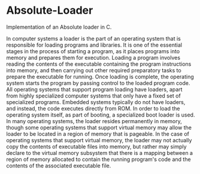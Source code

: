 # Absolute-Loader
Implementation  of  an  Absolute  loader  in  C.


In computer systems a loader is the part of an operating system that is responsible for loading programs and libraries. It is one of the essential stages in the process of starting a program, as it places programs into memory and prepares them for execution. Loading a program involves reading the contents of the executable containing the program instructions into memory, and then carrying out other required preparatory tasks to prepare the executable for running. Once loading is complete, the operating system starts the program by passing control to the loaded program code.
All operating systems that support program loading have loaders, apart from highly specialized computer systems that only have a fixed set of specialized programs. Embedded systems typically do not have loaders, and instead, the code executes directly from ROM. In order to load the operating system itself, as part of booting, a specialized boot loader is used. In many operating systems, the loader resides permanently in memory, though some operating systems that support virtual memory may allow the loader to be located in a region of memory that is pageable. 
In the case of operating systems that support virtual memory, the loader may not actually copy the contents of executable files into memory, but rather may simply declare to the virtual memory subsystem that there is a mapping between a region of memory allocated to contain the running program's code and the contents of the associated executable file.



